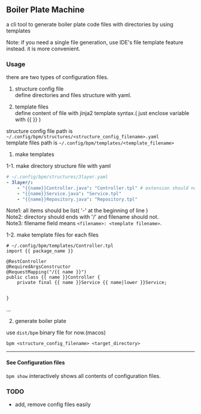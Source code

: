 
## Boiler Plate Machine

a cli tool to generate boiler plate code files with directories by using templates

Note: if you need a single file generation, use IDE's file template feature instead. it is more convenient.

### Usage

there are two types of configuration files.  
1. structure config file  
define directories and files structure with yaml.  

2. template files  
define content of file with jinja2 template syntax.( just enclose variable with {{ }} )  

structure config file path is `~/.config/bpm/structures/<structure_config_filename>.yaml`   
template files path is `~/.config/bpm/templates/<template_filename>`  


1. make templates  

1-1. make directory structure file with yaml
```yaml
# ~/.config/bpm/structures/3layer.yaml
- 3layer/:
    - "{{name}}Controller.java": "Controller.tpl" # extension should not necessarily be .tpl
    - "{{name}}Service.java": "Service.tpl"
    - "{{name}}Repository.java": "Repository.tpl"
```
Note1: all items should be list( '-' at the beginning of line )  
Note2: directory should ends with '/' and filename should not.   
Note3: filename field means `<filename>: <template filename>`.  


1-2. make template files for each files
```
# ~/.config/bpm/templates/Controller.tpl  
import {{ package_name }}

@RestController
@RequiredArgsConstructor
@RequestMapping("/{{ name }}")
public class {{ name }}Controller {
    private final {{ name }}Service {{ name|lower }}Service;


}
```
...



2. generate boiler plate  

use `dist/bpm` binary file for now.(macos)  

`bpm <structure_config_filename> <target_directory>`

---

#### See Configuration files
`bpm show` interactively shows all contents of configuration files.  




### TODO
- add, remove config files easily
